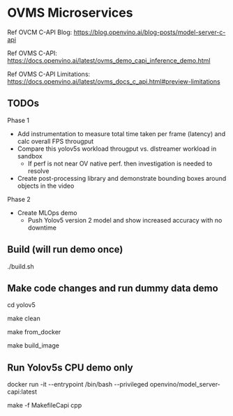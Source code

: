 # OVMS Microservices


Ref OVCM C-API Blog: https://blog.openvino.ai/blog-posts/model-server-c-api

Ref OVMS C-API: https://docs.openvino.ai/latest/ovms_demo_capi_inference_demo.html

Ref OVMS C-API Limitations: https://docs.openvino.ai/latest/ovms_docs_c_api.html#preview-limitations


## TODOs

Phase 1
- Add instrumentation to measure total time taken per frame (latency) and calc overall FPS througput
- Compare this yolov5s workload througput vs. dlstreamer workload in sandbox
  - If perf is not near OV native perf. then investigation is needed to resolve
- Create post-processing library and demonstrate bounding boxes around objects in the video

Phase 2
- Create MLOps demo
  - Push Yolov5 version 2 model and show increased accuracy with no downtime



## Build (will run demo once)
./build.sh


## Make code changes and run dummy data demo
cd yolov5

make clean

make from_docker

make build_image


## Run Yolov5s CPU demo only
docker run -it --entrypoint /bin/bash --privileged openvino/model_server-capi:latest 

make -f MakefileCapi cpp



